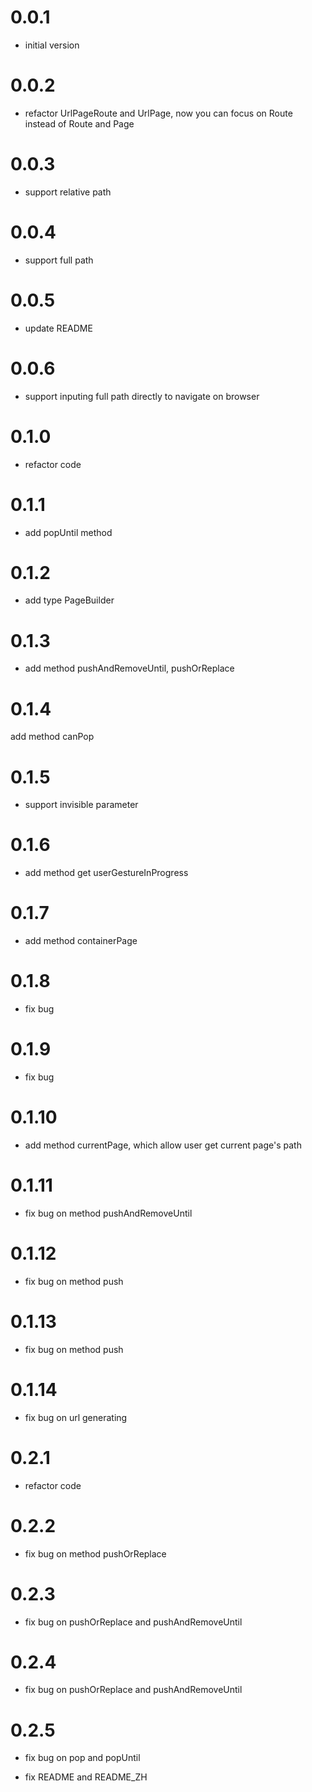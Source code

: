 # 0.0.1

- initial version

# 0.0.2

- refactor UrlPageRoute and UrlPage, now you can focus on Route instead of Route and Page

# 0.0.3

- support relative path

# 0.0.4

- support full path

# 0.0.5

- update README

# 0.0.6

- support inputing full path directly to navigate on browser

# 0.1.0

- refactor code

# 0.1.1

- add popUntil method

# 0.1.2

- add type PageBuilder

# 0.1.3

- add method pushAndRemoveUntil, pushOrReplace

# 0.1.4

add method canPop

# 0.1.5

- support invisible parameter

# 0.1.6

- add method get userGestureInProgress

# 0.1.7

- add method containerPage

# 0.1.8

- fix bug

# 0.1.9

- fix bug

# 0.1.10

- add method currentPage, which allow user get current page's path

# 0.1.11

- fix bug on method pushAndRemoveUntil

# 0.1.12

- fix bug on method push

# 0.1.13

- fix bug on method push

# 0.1.14

- fix bug on url generating

# 0.2.1

- refactor code

# 0.2.2

- fix bug on method pushOrReplace

# 0.2.3

- fix bug on pushOrReplace and pushAndRemoveUntil

# 0.2.4

- fix bug on pushOrReplace and pushAndRemoveUntil

# 0.2.5

- fix bug on pop and popUntil

- fix README and README_ZH